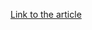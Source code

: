 [Link to the article](https://blog.cyble.com/2022/08/18/bianlian-new-ransomware-variant-on-the-rise/)
